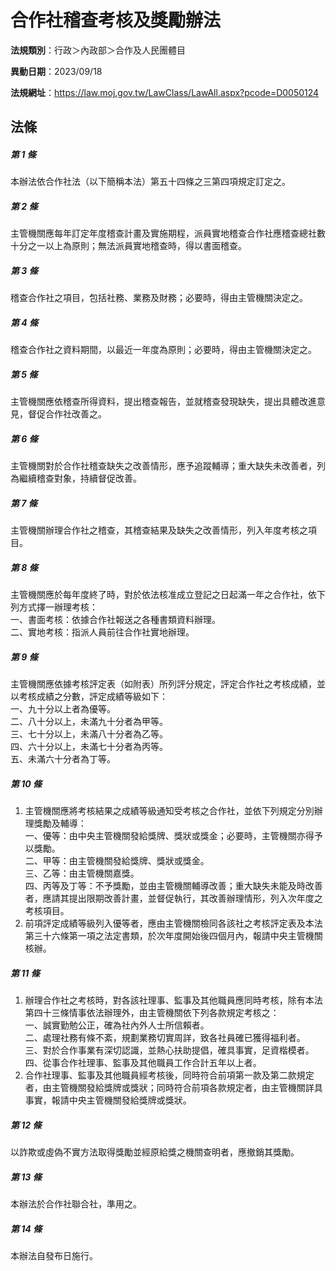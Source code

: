 # 合作社稽查考核及獎勵辦法

**法規類別**：行政＞內政部＞合作及人民團體目

**異動日期**：2023/09/18  

**法規網址**：https://law.moj.gov.tw/LawClass/LawAll.aspx?pcode=D0050124





## 法條
##### 第 1 條
本辦法依合作社法（以下簡稱本法）第五十四條之三第四項規定訂定之。

##### 第 2 條
主管機關應每年訂定年度稽查計畫及實施期程，派員實地稽查合作社應稽查總社數十分之一以上為原則；無法派員實地稽查時，得以書面稽查。

##### 第 3 條
稽查合作社之項目，包括社務、業務及財務；必要時，得由主管機關決定之。

##### 第 4 條
稽查合作社之資料期間，以最近一年度為原則；必要時，得由主管機關決定之。

##### 第 5 條
主管機關應依稽查所得資料，提出稽查報告，並就稽查發現缺失，提出具體改進意見，督促合作社改善之。

##### 第 6 條
主管機關對於合作社稽查缺失之改善情形，應予追蹤輔導；重大缺失未改善者，列為繼續稽查對象，持續督促改善。

##### 第 7 條
主管機關辦理合作社之稽查，其稽查結果及缺失之改善情形，列入年度考核之項目。

##### 第 8 條
主管機關應於每年度終了時，對於依法核准成立登記之日起滿一年之合作社，依下列方式擇一辦理考核：  
一、書面考核：依據合作社報送之各種書類資料辦理。  
二、實地考核：指派人員前往合作社實地辦理。  

##### 第 9 條
主管機關應依據考核評定表（如附表）所列評分規定，評定合作社之考核成績，並以考核成績之分數，評定成績等級如下：  
一、九十分以上者為優等。  
二、八十分以上，未滿九十分者為甲等。  
三、七十分以上，未滿八十分者為乙等。  
四、六十分以上，未滿七十分者為丙等。  
五、未滿六十分者為丁等。  

##### 第 10 條
1. 主管機關應將考核結果之成績等級通知受考核之合作社，並依下列規定分別辦理獎勵及輔導：  
一、優等：由中央主管機關發給獎牌、獎狀或獎金；必要時，主管機關亦得予以獎勵。  
二、甲等：由主管機關發給獎牌、獎狀或獎金。  
三、乙等：由主管機關嘉獎。  
四、丙等及丁等：不予獎勵，並由主管機關輔導改善；重大缺失未能及時改善者，應請其提出限期改善計畫，並督促執行，其改善辦理情形，列入次年度之考核項目。
1. 前項評定成績等級列入優等者，應由主管機關檢同各該社之考核評定表及本法第三十六條第一項之法定書類，於次年度開始後四個月內，報請中央主管機關核辦。

##### 第 11 條
1. 辦理合作社之考核時，對各該社理事、監事及其他職員應同時考核，除有本法第四十三條情事依法辦理外，由主管機關依下列各款規定考核之：  
一、誠實勤勉公正，確為社內外人士所信賴者。  
二、處理社務有條不紊，規劃業務切實周詳，致各社員確已獲得福利者。  
三、對於合作事業有深切認識，並熱心扶助提倡，確具事實，足資楷模者。  
四、從事合作社理事、監事及其他職員工作合計五年以上者。
1. 合作社理事、監事及其他職員經考核後，同時符合前項第一款及第二款規定者，由主管機關發給獎牌或獎狀；同時符合前項各款規定者，由主管機關詳具事實，報請中央主管機關發給獎牌或獎狀。

##### 第 12 條
以詐欺或虛偽不實方法取得獎勵並經原給獎之機關查明者，應撤銷其獎勵。

##### 第 13 條
本辦法於合作社聯合社，準用之。

##### 第 14 條
本辦法自發布日施行。


